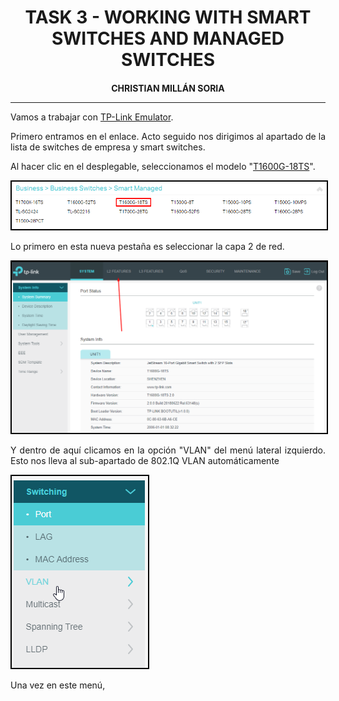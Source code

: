 <style>
  h1, h2, h3, h4, h5, h6{
    text-align: center;
    font-weight: bold;
    border: none;
    margin-bottom: 0px;
  }

  p{
    text-align: justify;
  }

  img{
    border: 2px solid black;
  }
</style>

<h1>TASK 3 - WORKING WITH SMART SWITCHES AND MANAGED SWITCHES</h1>

<h4>CHRISTIAN MILLÁN SORIA</h4>

<hr>

<p>Vamos a trabajar con <a href="https://www.tp-link.com/us/support/emulator/">TP-Link Emulator</a>.</p>

<p>Primero entramos en el enlace. Acto seguido nos dirigimos al apartado de la lista de switches de empresa y smart switches.</p>

<p>Al hacer clic en el desplegable, seleccionamos el modelo "<a href="https://emulator.tp-link.com/T1600G-18TS(UN)_2.0_Emulator/index.html">T1600G-18TS</a>".</p>

<img src="img/1.png">

<p>Lo primero en esta nueva pestaña es seleccionar la capa 2 de red.</p>

<img src="img/2.png">

<p>Y dentro de aquí clicamos en la opción "VLAN" del menú lateral izquierdo. Esto nos lleva al sub-apartado de 802.1Q VLAN automáticamente</p>

<img src="img/3.png">

<p>Una vez en este menú, </p>